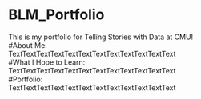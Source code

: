 # BLM_Portfolio
This is my portfolio for Telling Stories with Data at CMU!
<br>#About Me:<br />
TextTextTextTextTextTextTextTextTextTextTextText
<br>#What I Hope to Learn:<br />
TextTextTextTextTextTextTextTextTextTextTextText
<br>#Portfolio:<br />
TextTextTextTextTextTextTextTextTextTextTextText

<div class="flourish-embed flourish-chart" data-src="visualisation/7642597"><script src="https://public.flourish.studio/resources/embed.js"></script></div>
